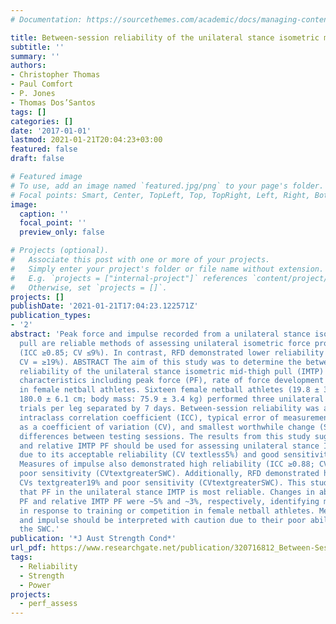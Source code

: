 ```yaml
---
# Documentation: https://sourcethemes.com/academic/docs/managing-content/

title: Between-session reliability of the unilateral stance isometric mid-thigh pull
subtitle: ''
summary: ''
authors:
- Christopher Thomas
- Paul Comfort
- P. Jones
- Thomas Dos’Santos
tags: []
categories: []
date: '2017-01-01'
lastmod: 2021-01-21T20:04:23+03:00
featured: false
draft: false

# Featured image
# To use, add an image named `featured.jpg/png` to your page's folder.
# Focal points: Smart, Center, TopLeft, Top, TopRight, Left, Right, BottomLeft, Bottom, BottomRight.
image:
  caption: ''
  focal_point: ''
  preview_only: false

# Projects (optional).
#   Associate this post with one or more of your projects.
#   Simply enter your project's folder or file name without extension.
#   E.g. `projects = ["internal-project"]` references `content/project/deep-learning/index.md`.
#   Otherwise, set `projects = []`.
projects: []
publishDate: '2021-01-21T17:04:23.122571Z'
publication_types:
- '2'
abstract: 'Peak force and impulse recorded from a unilateral stance isometric mid-thigh
  pull are reliable methods of assessing unilateral isometric force production capabilities
  (ICC ≥0.85; CV ≤9%). In contrast, RFD demonstrated lower reliability (ICC = ≤0.79;
  CV = ≥19%). ABSTRACT The aim of this study was to determine the between-session
  reliability of the unilateral stance isometric mid-thigh pull (IMTP) force-time
  characteristics including peak force (PF), rate of force development (RFD) and impulse,
  in female netball athletes. Sixteen female netball athletes (19.8 ± 3.8 years; height:
  180.0 ± 6.1 cm; body mass: 75.9 ± 3.4 kg) performed three unilateral stance IMTP
  trials per leg separated by 7 days. Between-session reliability was assessed by
  intraclass correlation coefficient (ICC), typical error of measurement (TE) expressed
  as a coefficient of variation (CV), and smallest worthwhile change (SWC) to determine
  differences between testing sessions. The results from this study suggest that absolute
  and relative IMTP PF should be used for assessing unilateral stance IMTP performance,
  due to its acceptable reliability (CV textless5%) and good sensitivity (CVtextlessSWC).
  Measures of impulse also demonstrated high reliability (ICC ≥0.88; CV ≤9%) but demonstrated
  poor sensitivity (CVtextgreaterSWC). Additionally, RFD demonstrated high between-session
  CVs textgreater19% and poor sensitivity (CVtextgreaterSWC). This study demonstrates
  that PF in the unilateral stance IMTP is most reliable. Changes in absolute IMTP
  PF and relative IMTP PF were ~5% and ~3%, respectively, identifying meaningful changes
  in response to training or competition in female netball athletes. Measures of RFD
  and impulse should be interpreted with caution due to their poor ability to detect
  the SWC.'
publication: '*J Aust Strength Cond*'
url_pdf: https://www.researchgate.net/publication/320716812_Between-Session_Reliability_of_the_Unilateral_Stance_Isometric_Mid-Thigh_Pull
tags:
  - Reliability
  - Strength
  - Power
projects:
  - perf_assess
---
```

